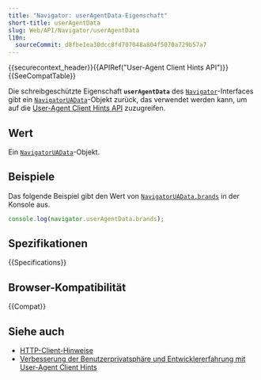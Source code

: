 ```yaml
---
title: "Navigator: userAgentData-Eigenschaft"
short-title: userAgentData
slug: Web/API/Navigator/userAgentData
l10n:
  sourceCommit: d8fbe1ea30dcc8fd707048a804f5070a729b57a7
---
```


{{securecontext_header}}{{APIRef("User-Agent Client Hints API")}}{{SeeCompatTable}}

Die schreibgeschützte Eigenschaft **`userAgentData`** des [`Navigator`](/de/docs/Web/API/Navigator)-Interfaces gibt ein [`NavigatorUAData`](/de/docs/Web/API/NavigatorUAData)-Objekt zurück, das verwendet werden kann, um auf die [User-Agent Client Hints API](/de/docs/Web/API/User-Agent_Client_Hints_API) zuzugreifen.

## Wert

Ein [`NavigatorUAData`](/de/docs/Web/API/NavigatorUAData)-Objekt.

## Beispiele

Das folgende Beispiel gibt den Wert von [`NavigatorUAData.brands`](/de/docs/Web/API/NavigatorUAData/brands) in der Konsole aus.

```js
console.log(navigator.userAgentData.brands);
```

## Spezifikationen

{{Specifications}}

## Browser-Kompatibilität

{{Compat}}

## Siehe auch

- [HTTP-Client-Hinweise](/de/docs/Web/HTTP/Guides/Client_hints)
- [Verbesserung der Benutzerprivatsphäre und Entwicklererfahrung mit User-Agent Client Hints](https://developer.chrome.com/docs/privacy-security/user-agent-client-hints)
